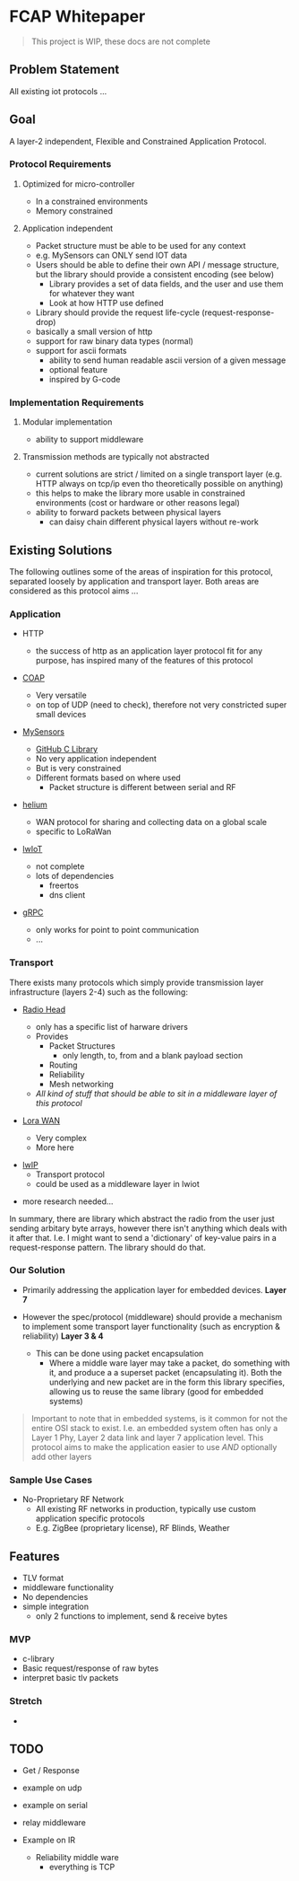 # FCAP Whitepaper
> This project is WIP, these docs are not complete

## Problem Statement
All existing iot protocols ...

## Goal
A layer-2 independent, Flexible and Constrained Application Protocol.

### Protocol Requirements

1. Optimized for micro-controller 
    - In a constrained environments
    - Memory constrained

2. Application independent
    - Packet structure must be able to be used for any context
    - e.g. MySensors can ONLY send IOT data
    - Users should be able to define their own API / message structure, but the library should provide a consistent encoding (see below)
        - Library provides a set of data fields, and the user and use them for whatever they want
        - Look at how HTTP use defined
    - Library should provide the request life-cycle (request-response-drop)
    - basically a small version of http
    - support for raw binary data types (normal)
    - support for ascii formats 
        - ability to send human readable ascii version of a given message
        - optional feature
        - inspired by G-code

### Implementation Requirements

1. Modular implementation
    - ability to support middleware

2. Transmission methods are typically not abstracted
    - current solutions are strict / limited on a single transport layer (e.g. HTTP always on tcp/ip even tho theoretically possible on anything)
    - this helps to make the library more usable in constrained environments (cost or hardware or other reasons legal)
    - ability to forward packets between physical layers
        - can daisy chain different physical layers without re-work

## Existing Solutions
The following outlines some of the areas of inspiration for this protocol, separated loosely by application and transport layer. 
Both areas are considered as this protocol aims ...

### Application

- HTTP 
    - the success of http as an application layer protocol fit for any purpose, has inspired many of the features of this protocol

- [COAP](https://en.wikipedia.org/wiki/Constrained_Application_Protocol)
    - Very versatile
    - on top of UDP (need to check), therefore not very constricted super small devices

- [MySensors](https://www.mysensors.org/)
    - [GitHub C Library](https://github.com/mysensors/MySensors)
    - No very application independent
    - But is very constrained
    - Different formats based on where used
        - Packet structure is different between serial and RF

- [helium](https://www.helium.com/)
    - WAN protocol for sharing and collecting data on a global scale
    - specific to LoRaWan

- [lwIoT](https://github.com/lwIoT/lwiot-core)
    - not complete
    - lots of dependencies
        - freertos
        - dns client

- [gRPC]()
    - only works for point to point communication 
    - ...


### Transport

There exists many protocols which simply provide transmission layer infrastructure (layers 2-4) such as the following:

* [Radio Head](https://github.com/jecrespo/RadioHead)
    - only has a specific list of harware drivers
    - Provides
        - Packet Structures
            - only length, to, from and a blank payload section
        - Routing
        - Reliability
        - Mesh networking
    - *All kind of stuff that should be able to sit in a middleware layer of this protocol*

* [Lora WAN](https://lora-alliance.org/about-lorawan/)
    - Very complex
    - More here

- [lwIP](https://savannah.nongnu.org/projects/lwip/)
    - Transport protocol
    - could be used as a middleware layer in lwiot

* more research needed...

In summary, there are library which abstract the radio from the user just sending arbitary byte arrays, however there isn't anything which deals with it after that. I.e. I might want to send a 'dictionary' of key-value pairs in a request-response pattern. The library should do that.

### Our Solution

* Primarily addressing the application layer for embedded devices. **Layer 7**

* However the spec/protocol (middleware) should provide a mechanism to implement some transport layer functionality (such as encryption & reliability) **Layer 3 & 4**

    - This can be done using packet encapsulation
        - Where a middle ware layer may take a packet, do something with it, and produce a a superset packet (encapsulating it). Both the underlying and new packet are in the form this library specifies, allowing us to reuse the same library (good for embedded systems)


> Important to note that in embedded systems, is it common for not the entire OSI stack to exist. I.e. an embedded system often has only a Layer 1 Phy, Layer 2 data link and layer 7 application level. This protocol aims to make the application easier to use *AND* optionally add other layers

### Sample Use Cases

- No-Proprietary RF Network
    - All existing RF networks in production, typically use custom application specific protocols
    - E.g. ZigBee (proprietary license), RF Blinds, Weather 


## Features
- TLV format
- middleware functionality
- No dependencies
- simple integration
    - only 2 functions to implement, send & receive bytes

### MVP
- c-library
- Basic request/response of raw bytes
- interpret basic tlv packets


### Stretch
- 

## TODO

- Get / Response
- example on udp
- example on serial
- relay middleware


- Example on IR 
    - Reliability middle ware
        - everything is TCP
